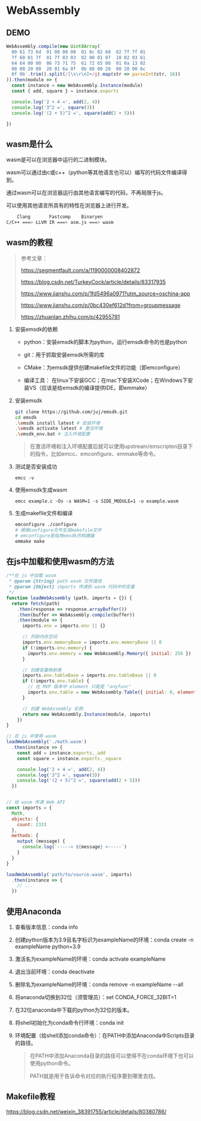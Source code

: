 # WebAssembly

## DEMO

```js
WebAssembly.compile(new Uint8Array(`
  00 61 73 6d  01 00 00 00  01 0c 02 60  02 7f 7f 01
  7f 60 01 7f  01 7f 03 03  02 00 01 07  10 02 03 61
  64 64 00 00  06 73 71 75  61 72 65 00  01 0a 13 02
  08 00 20 00  20 01 6a 0f  0b 08 00 20  00 20 00 6c
  0f 0b`.trim().split(/[\s\r\n]+/g).map(str => parseInt(str, 16))
)).then(module => {
  const instance = new WebAssembly.Instance(module)
  const { add, square } = instance.exports

  console.log('2 + 4 =', add(2, 4))
  console.log('3^2 =', square(3))
  console.log('(2 + 5)^2 =', square(add(2 + 5)))

})
```

## wasm是什么

wasm是可以在浏览器中运行的二进制模块。

wasm可以通过由c或c++（python等其他语言也可以）编写的代码文件编译得到。

通过wasm可以在浏览器运行由其他语言编写的代码，不再局限于js。

可以使用其他语言所具有的特性在浏览器上进行开发。

```bash
	Clang		Fastcomp	Binaryen
C/C++ ===> LLVM IR ===> asm.js ===> wasm
```

## wasm的教程

> 参考文章：
>
> https://segmentfault.com/a/1190000008402872
>
> https://blog.csdn.net/TurkeyCock/article/details/83317935
>
> https://www.jianshu.com/p/1fd5496a0971?utm_source=oschina-app
>
> https://www.jianshu.com/p/0bc430ef612d?from=groupmessage
>
> https://zhuanlan.zhihu.com/p/42955781

1. 安装emsdk的依赖

   - python：安装emsdk的脚本为python，运行emsdk命令的也是python
   - git：用于抓取安装emsdk所需的库
   - CMake：为emsdk提供创建makefile文件的功能（即emconfigure）

   - 编译工具： 在linux下安装GCC；在mac下安装XCode；在Windows下安装VS（应该是给emsdk的编译提供IDE，即emmake）

2. 安装emsdk

   ```bash
   git clone https://github.com/juj/emsdk.git
   cd emsdk
   .\emsdk install latest # 安装环境
   .\emsdk activate latest # 激活环境
   .\emsdk_env.bat # 注入环境配置
   ```

   > 在激活环境和注入环境配置后就可以使用upstream/emscripten目录下的指令，比如emcc、emconfigure、emmake等命令。

3. 测试是否安装成功

   ```
   emcc -v
   ```

4. 使用emsdk生成wasm

   ```
   emcc example.c -Os -s WASM=1 -s SIDE_MODULE=1 -o example.wasm
   ```

5. 生成makefile文件和编译

   ```bash
   emconfigure ./configure
   # 根据configure文件生成makefile文件
   # emconfigure是指用emsdk的构建器
   emmake make
   ```

## 在js中加载和使用wasm的方法

```js
/**在 js 中加载 wasm
 * @param {String} path wasm 文件路径
 * @param {Object} imports 传递到 wasm 代码中的变量
 */
function loadWebAssembly (path, imports = {}) {
  return fetch(path)
    .then(response => response.arrayBuffer())
    .then(buffer => WebAssembly.compile(buffer))
    .then(module => {
      imports.env = imports.env || {}

      // 开辟内存空间
      imports.env.memoryBase = imports.env.memoryBase || 0
      if (!imports.env.memory) {
        imports.env.memory = new WebAssembly.Memory({ initial: 256 })
      }

      // 创建变量映射表
      imports.env.tableBase = imports.env.tableBase || 0
      if (!imports.env.table) {
        // 在 MVP 版本中 element 只能是 "anyfunc"
        imports.env.table = new WebAssembly.Table({ initial: 0, element: 'anyfunc' })
      }

      // 创建 WebAssembly 实例
      return new WebAssembly.Instance(module, imports)
    })
}

// 在 js 中使用 wasm
loadWebAssembly('./math.wasm')
  .then(instance => {
    const add = instance.exports._add
    const square = instance.exports._square

    console.log('2 + 4 =', add(2, 4))
    console.log('3^2 =', square(3))
    console.log('(2 + 5)^2 =', square(add(2 + 5)))
  })


// 给 wasm 传递 Web API
const imports = {
  Math,
  objects: {
    count: 2333
  },
  methods: {
    output (message) {
      console.log(`-----> ${message} <-----`)
    }
  }
}

loadWebAssembly('path/to/source.wasm', imports)
  .then(instance => {
    // ...
  })
```

## 使用Anaconda

1. 查看版本信息：conda info

2. 创建python版本为3.9且名字标识为exampleName的环境：conda create -n exampleName python=3.9

3. 激活名为exampleName的环境：conda activate exampleName

4. 退出当前环境：conda deactivate

5. 删除名为exampleName的环境：conda remove -n exampleName --all

6. 将anaconda切换到32位（须管理员）：set CONDA_FORCE_32BIT=1

7. 在32位anaconda中下载的python为32位的版本。

8. 将shell初始化为conda命令行环境：conda init

9. 环境配置（给shell添加conda命令）：在PATH中添加Anaconda中Scripts目录的路径。

   > 在PATH中添加Anaconda目录的路径可以使得不在conda环境下也可以使用python命令。
   >
   > PATH就是用于告诉命令对应的执行程序要到哪里去找。


## Makefile教程

https://blog.csdn.net/weixin_38391755/article/details/80380786/
